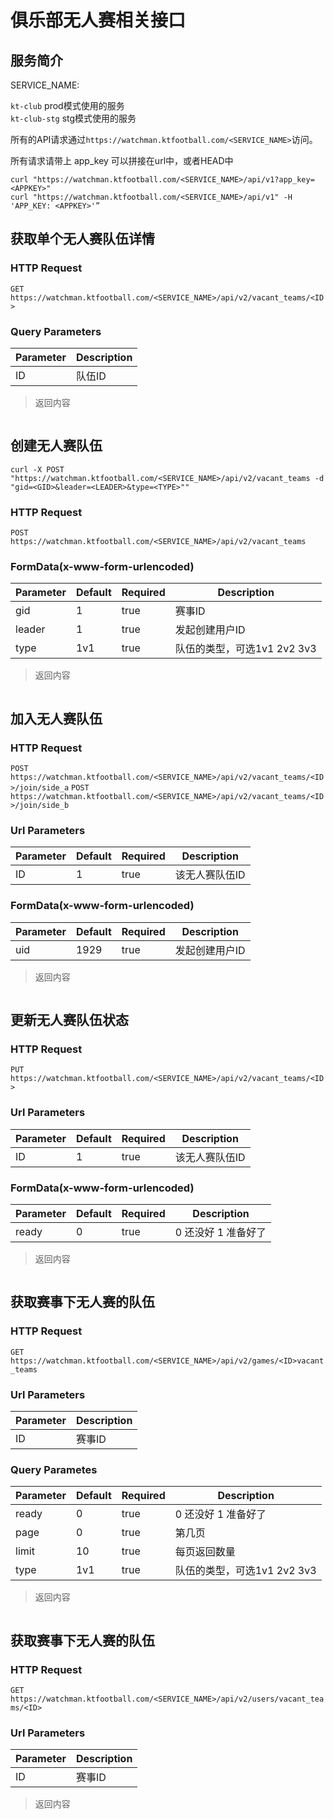 # 俱乐部无人赛相关接口

## 服务简介

SERVICE_NAME:  

`kt-club` prod模式使用的服务  
`kt-club-stg` stg模式使用的服务  

所有的API请求通过`https://watchman.ktfootball.com/<SERVICE_NAME>`访问。

<aside class="success">
所有请求请带上 app_key 可以拼接在url中，或者HEAD中
</aside>

```shell
curl "https://watchman.ktfootball.com/<SERVICE_NAME>/api/v1?app_key=<APPKEY>"
curl "https://watchman.ktfootball.com/<SERVICE_NAME>/api/v1" -H 'APP_KEY: <APPKEY>'”
```

## 获取单个无人赛队伍详情

### HTTP Request

  `GET https://watchman.ktfootball.com/<SERVICE_NAME>/api/v2/vacant_teams/<ID>`

### Query Parameters
Parameter | Description
--------- | -----------
ID|队伍ID

> 返回内容

```json
```

## 创建无人赛队伍

```shell
curl -X POST "https://watchman.ktfootball.com/<SERVICE_NAME>/api/v2/vacant_teams -d "gid=<GID>&leader=<LEADER>&type=<TYPE>""
```

### HTTP Request

  `POST https://watchman.ktfootball.com/<SERVICE_NAME>/api/v2/vacant_teams`

### FormData(x-www-form-urlencoded)

Parameter | Default | Required | Description
--------- | ------- | ---------| -----------
gid|1|true|赛事ID
leader|1|true|发起创建用户ID
type|1v1|true|队伍的类型，可选1v1 2v2 3v3

> 返回内容

```json
```

## 加入无人赛队伍

### HTTP Request

  `POST https://watchman.ktfootball.com/<SERVICE_NAME>/api/v2/vacant_teams/<ID>/join/side_a`
  `POST https://watchman.ktfootball.com/<SERVICE_NAME>/api/v2/vacant_teams/<ID>/join/side_b`

### Url Parameters

Parameter | Default | Required | Description
--------- | ------- | ---------| -----------
ID|1|true|该无人赛队伍ID

### FormData(x-www-form-urlencoded)

Parameter | Default | Required | Description
--------- | ------- | ---------| -----------
uid|1929|true|发起创建用户ID

> 返回内容

```json
```

## 更新无人赛队伍状态

### HTTP Request

  `PUT https://watchman.ktfootball.com/<SERVICE_NAME>/api/v2/vacant_teams/<ID>`

### Url Parameters

Parameter | Default | Required | Description
--------- | ------- | ---------| -----------
ID|1|true|该无人赛队伍ID

### FormData(x-www-form-urlencoded)

Parameter | Default | Required | Description
--------- | ------- | ---------| -----------
ready|0|true|0 还没好 1 准备好了

> 返回内容

```json
```

## 获取赛事下无人赛的队伍

### HTTP Request

  `GET https://watchman.ktfootball.com/<SERVICE_NAME>/api/v2/games/<ID>vacant_teams`

### Url Parameters
Parameter | Description
--------- | -----------
ID|赛事ID

### Query Parametes

Parameter | Default | Required | Description
--------- | ------- | ---------| -----------
ready|0|true|0 还没好 1 准备好了
page|0|true|第几页
limit|10|true|每页返回数量
type|1v1|true|队伍的类型，可选1v1 2v2 3v3

> 返回内容

```json
```

## 获取赛事下无人赛的队伍

### HTTP Request

  `GET https://watchman.ktfootball.com/<SERVICE_NAME>/api/v2/users/vacant_teams/<ID>`

### Url Parameters
Parameter | Description
--------- | -----------
ID|赛事ID

> 返回内容

```json
```

